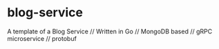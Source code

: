 # blog-service
A template of a Blog Service // Written in Go // MongoDB based // gRPC microservice // protobuf
